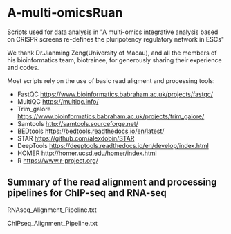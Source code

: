# A-multi-omicsRuan
Scripts used for data analysis in "A multi-omics integrative analysis based on CRISPR screens re-defines the pluripotency regulatory network in ESCs"

We thank Dr.Jianming Zeng(University of Macau), and all the members of his bioinformatics team, biotrainee, for generously sharing their experience and codes.

Most scripts rely on the use of basic read aligment and processing tools:

- FastQC https://www.bioinformatics.babraham.ac.uk/projects/fastqc/
- MultiQC https://multiqc.info/
- Trim_galore https://www.bioinformatics.babraham.ac.uk/projects/trim_galore/
- Samtools http://samtools.sourceforge.net/
- BEDtools https://bedtools.readthedocs.io/en/latest/
- STAR https://github.com/alexdobin/STAR
- DeepTools https://deeptools.readthedocs.io/en/develop/index.html
- HOMER http://homer.ucsd.edu/homer/index.html
- R https://www.r-project.org/



## Summary of the read alignment and processing pipelines for ChIP-seq and RNA-seq

RNAseq_Alignment_Pipeline.txt

ChIPseq_Alignment_Pipeline.txt

